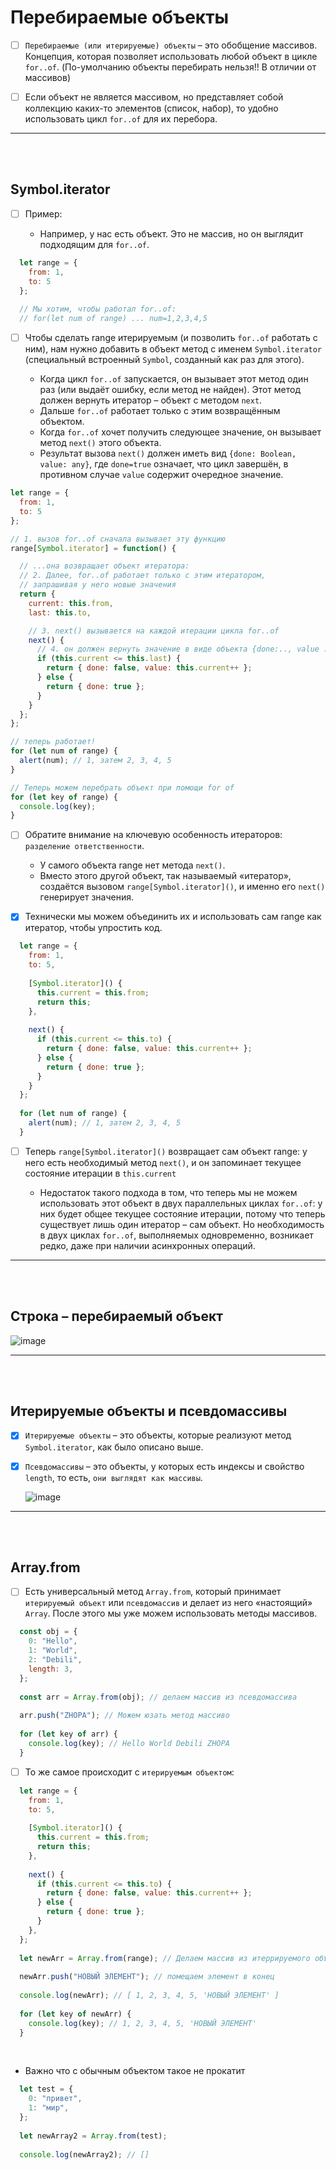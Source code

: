# Перебираемые объекты

- [ ] `Перебираемые (или итерируемые) объекты` – это обобщение массивов. Концепция, которая позволяет использовать любой объект в цикле `for..of`. (По-умолчанию объекты перебирать нельзя!! В отличии от массивов)

- [ ] Если объект не является массивом, но представляет собой коллекцию каких-то элементов (список, набор), то удобно использовать цикл `for..of` для их перебора.

<hr>
<br>
<br>

<h2>Symbol.iterator</h2>

- [ ] Пример:

  + Например, у нас есть объект. Это не массив, но он выглядит подходящим для `for..of`.

```javascript
  let range = {
    from: 1,
    to: 5
  };
  
  // Мы хотим, чтобы работал for..of:
  // for(let num of range) ... num=1,2,3,4,5
```

- [ ] Чтобы сделать range итерируемым (и позволить `for..of` работать с ним), нам нужно добавить в объект метод с именем `Symbol.iterator` (специальный встроенный `Symbol`, созданный как раз для этого).

  + Когда цикл `for..of` запускается, он вызывает этот метод один раз (или выдаёт ошибку, если метод не найден). Этот метод должен вернуть итератор – объект с методом `next`.
  + Дальше `for..of` работает только с этим возвращённым объектом.
  + Когда `for..of` хочет получить следующее значение, он вызывает метод `next()` этого объекта.
  + Результат вызова `next()` должен иметь вид `{done: Boolean, value: any}`, где `done=true` означает, что цикл завершён, в противном случае `value` содержит очередное значение.
     
```javascript
let range = {
  from: 1,
  to: 5
};

// 1. вызов for..of сначала вызывает эту функцию
range[Symbol.iterator] = function() {

  // ...она возвращает объект итератора:
  // 2. Далее, for..of работает только с этим итератором,
  // запрашивая у него новые значения
  return {
    current: this.from,
    last: this.to,

    // 3. next() вызывается на каждой итерации цикла for..of
    next() {
      // 4. он должен вернуть значение в виде объекта {done:.., value :...}
      if (this.current <= this.last) {
        return { done: false, value: this.current++ };
      } else {
        return { done: true };
      }
    }
  };
};

// теперь работает!
for (let num of range) {
  alert(num); // 1, затем 2, 3, 4, 5
}

// Теперь можем перебрать объект при помощи for of
for (let key of range) {
  console.log(key);
}
```

- [ ] Обратите внимание на ключевую особенность итераторов: `разделение ответственности`.

  +  У самого объекта range нет метода `next()`.
  +  Вместо этого другой объект, так называемый «итератор», создаётся вызовом `range[Symbol.iterator]()`, и именно его `next()` генерирует значения.
     
- [x] Технически мы можем объединить их и использовать сам range как итератор, чтобы упростить код.

```javascript
  let range = {
    from: 1,
    to: 5,
  
    [Symbol.iterator]() {
      this.current = this.from;
      return this;
    },
  
    next() {
      if (this.current <= this.to) {
        return { done: false, value: this.current++ };
      } else {
        return { done: true };
      }
    }
  };
  
  for (let num of range) {
    alert(num); // 1, затем 2, 3, 4, 5
  }
```

- [ ] Теперь `range[Symbol.iterator]()` возвращает сам объект range: у него есть необходимый метод `next()`, и он запоминает текущее состояние итерации в `this.current`

  + Недостаток такого подхода в том, что теперь мы не можем использовать этот объект в двух параллельных циклах `for..of`: у них будет общее текущее состояние итерации, потому что теперь существует лишь один итератор – сам объект. Но необходимость в двух циклах `for..of`, выполняемых одновременно, возникает редко, даже при наличии асинхронных операций.
     
<hr>
<br>
<br>

<h2>Строка – перебираемый объект</h2>

![image](https://github.com/acidshotgun/learn-js-vanilla/assets/117285472/0ed428f9-1176-4b33-a2a7-26d74386400e)

<hr>
<br>
<br>

<h2>Итерируемые объекты и псевдомассивы</h2>

- [x] `Итерируемые объекты` – это объекты, которые реализуют метод `Symbol.iterator`, как было описано выше.
- [x] `Псевдомассивы` – это объекты, у которых есть индексы и свойство `length`, то есть, `они выглядят как массивы`.

  ![image](https://github.com/acidshotgun/learn-js-vanilla/assets/117285472/d3c13745-30d6-457c-882b-17b568d568c7)

<hr>
<br>
<br>

<h2>Array.from</h2>     

- [ ] Есть универсальный метод `Array.from`, который принимает `итерируемый объект` или `псевдомассив` и делает из него «настоящий» `Array`. После этого мы уже можем использовать методы массивов.

```javascript
  const obj = {
    0: "Hello",
    1: "World",
    2: "Debili",
    length: 3,
  };
  
  const arr = Array.from(obj); // делаем массив из псевдомассива
  
  arr.push("ZHOPA"); // Можем юзать метод массиво
  
  for (let key of arr) {
    console.log(key); // Hello World Debili ZHOPA
  }
```

- [ ] То же самое происходит с `итерируемым объектом`:

```javascript
  let range = {
    from: 1,
    to: 5,
  
    [Symbol.iterator]() {
      this.current = this.from;
      return this;
    },
  
    next() {
      if (this.current <= this.to) {
        return { done: false, value: this.current++ };
      } else {
        return { done: true };
      }
    },
  };
  
  let newArr = Array.from(range); // Делаем массив из итеррируемого объекта
  
  newArr.push("НОВЫЙ ЭЛЕМЕНТ"); // помещаем элемент в конец
  
  console.log(newArr); // [ 1, 2, 3, 4, 5, 'НОВЫЙ ЭЛЕМЕНТ' ]
  
  for (let key of newArr) {
    console.log(key); // 1, 2, 3, 4, 5, 'НОВЫЙ ЭЛЕМЕНТ' 
  }
```

<br>

+ Важно что с обычным объектом такое не прокатит

```javascript
  let test = {
    0: "привет",
    1: "мир",
  };
  
  let newArray2 = Array.from(test);
  
  console.log(newArray2); // []
```

